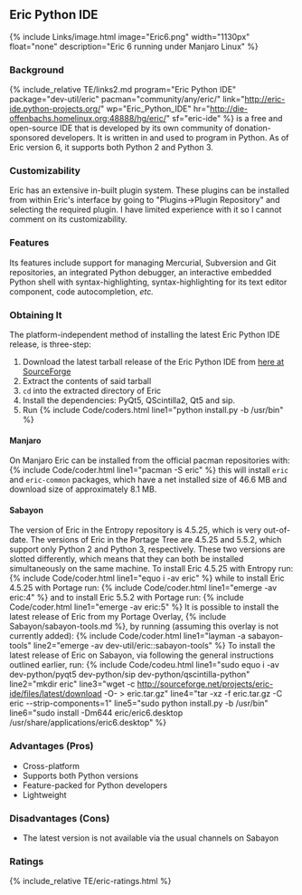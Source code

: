 ## Eric Python IDE
{% include Links/image.html image="Eric6.png" width="1130px" float="none" description="Eric 6 running under Manjaro Linux" %}

### Background
{% include_relative TE/links2.md program="Eric Python IDE" package="dev-util/eric" pacman="community/any/eric/" link="http://eric-ide.python-projects.org/" wp="Eric_Python_IDE" hr="http://die-offenbachs.homelinux.org:48888/hg/eric/" sf="eric-ide" %} is a free and open-source IDE that is developed by its own community of donation-sponsored developers. It is written in and used to program in Python. As of Eric version 6, it supports both Python 2 and Python 3.

### Customizability
Eric has an extensive in-built plugin system. These plugins can be installed from within Eric's interface by going to "Plugins&rarr;Plugin Repository" and selecting the required plugin. I have limited experience with it so I cannot comment on its customizability.

### Features
Its features include support for managing Mercurial, Subversion and Git repositories, an integrated Python debugger, an interactive embedded Python shell with syntax-highlighting, syntax-highlighting for its text editor component, code autocompletion, *etc.*

### Obtaining It
The platform-independent method of installing the latest Eric Python IDE release, is three-step:
1. Download the latest tarball release of the Eric Python IDE from [here at SourceForge](http://sourceforge.net/projects/eric-ide/files/latest/download)
2. Extract the contents of said tarball
3. `cd` into the extracted directory of Eric
4. Install the dependencies: PyQt5, QScintilla2, Qt5 and sip.
4. Run {% include Code/coders.html line1="python install.py -b /usr/bin" %}

#### Manjaro
On Manjaro Eric can be installed from the official pacman repositories with:
{% include Code/coder.html line1="pacman -S eric" %}
this will install `eric` and `eric-common` packages, which have a net installed size of 46.6 MB and download size of approximately 8.1 MB.

#### Sabayon
The version of Eric in the Entropy repository is 4.5.25, which is very out-of-date. The versions of Eric in the Portage Tree are 4.5.25 and 5.5.2, which support only Python 2 and Python 3, respectively. These two versions are slotted differently, which means that they can both be installed simultaneously on the same machine. To install Eric 4.5.25 with Entropy run:
{% include Code/coder.html line1="equo i -av eric" %}
while to install Eric 4.5.25 with Portage run:
{% include Code/coder.html line1="emerge -av eric:4" %}
and to install Eric 5.5.2 with Portage run:
{% include Code/coder.html line1="emerge -av eric:5" %}
It is possible to install the latest release of Eric from my Portage Overlay, {% include Sabayon/sabayon-tools.md %}, by running (assuming this overlay is not currently added):
{% include Code/coder.html line1="layman -a sabayon-tools" line2="emerge -av dev-util/eric::sabayon-tools" %}
To install the latest release of Eric on Sabayon, via following the general instructions outlined earlier, run:
{% include Code/codeu.html line1="sudo equo i -av dev-python/pyqt5 dev-python/sip dev-python/qscintilla-python" line2="mkdir eric" line3="wget -c http://sourceforge.net/projects/eric-ide/files/latest/download -O- > eric.tar.gz" line4="tar -xz -f eric.tar.gz -C eric --strip-components=1" line5="sudo python install.py -b /usr/bin" line6="sudo install -Dm644 eric/eric6.desktop /usr/share/applications/eric6.desktop" %}

### Advantages (Pros)
* Cross-platform
* Supports both Python versions
* Feature-packed for Python developers
* Lightweight

### Disadvantages (Cons)
* The latest version is not available via the usual channels on Sabayon

### Ratings
{% include_relative TE/eric-ratings.html %}
